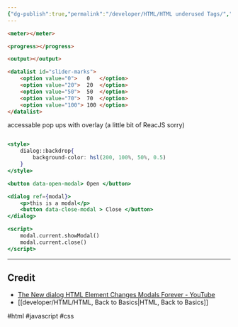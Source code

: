 ```yaml
---
{"dg-publish":true,"permalink":"/developer/HTML/HTML underused Tags/","created":"2024-02-29T22:19:55.986-06:00","updated":"2024-03-01T00:20:39.000-06:00"}
---
```


```html
<meter></meter>
```

```html
<progress></progress>
```

```html
<output></output>
```

```html
<datalist id="slider-marks">
	<option value="0">   0   </option>
	<option value="20">  20  </option>
	<option value="50">  50  </option>
	<option value="70">  70  </option>
	<option value="100"> 100 </option>
</datalist>
```


accessable pop ups with overlay (a little bit of ReacJS sorry)
```jsx

<style>
	dialog::backdrop{
		background-color: hsl(200, 100%, 50%, 0.5)
	}
</style>

<button data-open-modal> Open </button>

<dialog ref={modal}>
	<p>this is a modal</p>
	<button data-close-modal > Close </button>
</dialog>

<script>
	modal.current.showModal()
	modal.current.close()
</script>
```

---
## Credit
- [The New dialog HTML Element Changes Modals Forever - YouTube](https://www.youtube.com/watch?v=ywtkJkxJsdg)
- [[developer/HTML/HTML, Back to Basics\|HTML, Back to Basics]]

#html #javascript #css 